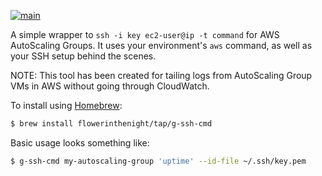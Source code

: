[![main](https://github.com/flowerinthenight/g-ssh-cmd/actions/workflows/main.yml/badge.svg)](https://github.com/flowerinthenight/g-ssh-cmd/actions/workflows/main.yml)

A simple wrapper to `ssh -i key ec2-user@ip -t command` for AWS AutoScaling Groups. It uses your environment's `aws` command, as well as your SSH setup behind the scenes.

NOTE: This tool has been created for tailing logs from AutoScaling Group VMs in AWS without going through CloudWatch.

To install using [Homebrew](https://brew.sh/):

``` sh
$ brew install flowerinthenight/tap/g-ssh-cmd
```

Basic usage looks something like:

``` sh
$ g-ssh-cmd my-autoscaling-group 'uptime' --id-file ~/.ssh/key.pem
```
